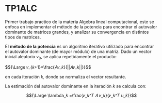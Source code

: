 # TP1ALC

Primer trabajo practico de la materia Algebra lineal computacional, este se enfoca en implementar el método de la potencia para encontrar el autovalor dominante de matrices grandes, y analizar su convergencia en distintos tipos de matrices.

El **método de la potencia** es un algoritmo iterativo utilizado para encontrar el autovalor dominante (de mayor módulo) de una matriz. Dado un vector inicial aleatorio $v_0$, se aplica repetidamente el producto:

$${\Large 𝑣_{𝑘+1}=\frac{𝐴𝑣_𝑘}{\||𝐴𝑣_𝑘||\}}$$

en cada iteración $k$, donde se normaliza el vector resultante.

La estimación del autovalor dominante en la iteración $k$ se calcula con:

$${\Large \lambda_𝑘 =\frac{𝑣_𝑘^𝑇 𝐴 𝑣_𝑘}{𝑣_𝑘^𝑇 u_𝑘}}$$
​
 
​

 
​
